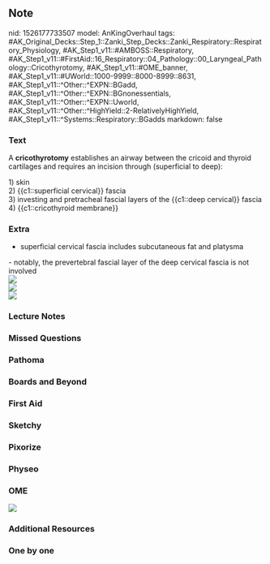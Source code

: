 ## Note
nid: 1526177733507
model: AnKingOverhaul
tags: #AK_Original_Decks::Step_1::Zanki_Step_Decks::Zanki_Respiratory::Respiratory_Physiology, #AK_Step1_v11::#AMBOSS::Respiratory, #AK_Step1_v11::#FirstAid::16_Respiratory::04_Pathology::00_Laryngeal_Pathology::Cricothyrotomy, #AK_Step1_v11::#OME_banner, #AK_Step1_v11::#UWorld::1000-9999::8000-8999::8631, #AK_Step1_v11::^Other::^EXPN::BGadd, #AK_Step1_v11::^Other::^EXPN::BGnonessentials, #AK_Step1_v11::^Other::^EXPN::Uworld, #AK_Step1_v11::^Other::^HighYield::2-RelativelyHighYield, #AK_Step1_v11::^Systems::Respiratory::BGadds
markdown: false

### Text
A <b>cricothyrotomy</b> establishes an airway between the cricoid
and thyroid cartilages and requires an incision through
(superficial to deep):
<div>
  1) skin
</div>
<div>
  2) {{c1::superficial cervical}} fascia
</div>
<div>
  3) investing and pretracheal fascial layers of the {{c1::deep
  cervical}} fascia
</div>
<div>
  4) {{c1::cricothyroid membrane}}
</div>

### Extra
- superficial cervical fascia includes subcutaneous fat and
platysma
<div>
  - notably, the prevertebral fascial layer of the deep cervical
  fascia is not involved
</div>
<div><img src="paste-1324842791993345.jpg"></div>
<div><img src="paste-1334244475404289.jpg"></div>
<div><img src="paste-1322961596317697.jpg"></div>

### Lecture Notes


### Missed Questions


### Pathoma


### Boards and Beyond


### First Aid


### Sketchy


### Pixorize


### Physeo


### OME
<div class="ome-widget">
  <a href="https://onlinemeded.org?ref=anki"><img src=
  "_OME_AnkiFlashcards_General_4.png"></a>
</div>

### Additional Resources


### One by one

